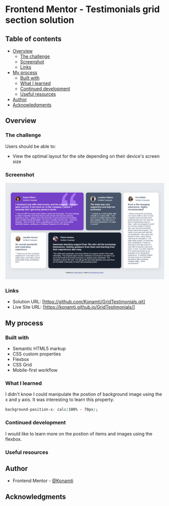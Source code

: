 # Frontend Mentor - Testimonials grid section solution

## Table of contents

- [Overview](#overview)
  - [The challenge](#the-challenge)
  - [Screenshot](#screenshot)
  - [Links](#links)
- [My process](#my-process)
  - [Built with](#built-with)
  - [What I learned](#what-i-learned)
  - [Continued development](#continued-development)
  - [Useful resources](#useful-resources)
- [Author](#author)
- [Acknowledgments](#acknowledgments)

## Overview

### The challenge

Users should be able to:

- View the optimal layout for the site depending on their device's screen size

### Screenshot

![](./Screenshot.png)

### Links

- Solution URL: [https://github.com/Konamti/GridTestimonials.git]
- Live Site URL: [https://konamti.github.io/GridTestimonials/]

## My process

### Built with

- Semantic HTML5 markup
- CSS custom properties
- Flexbox
- CSS Grid
- Mobile-first workflow

### What I learned

I didn't know I could manipulate the postion of background image using the x and y axis.
It was interesting to learn this property.

```css
background-position-x: calc(100% - 70px);
```

### Continued development

I would like to learn more on the postion of items and images using the flexbox.

### Useful resources

## Author

- Frontend Mentor - [@Konamti](https://www.frontendmentor.io/profile/Konamti)

## Acknowledgments
